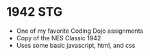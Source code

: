 # 1942 STG

* One of my favorite Coding Dojo assignments
* Copy of the NES Classic 1942
* Uses some basic javascript, html, and css
